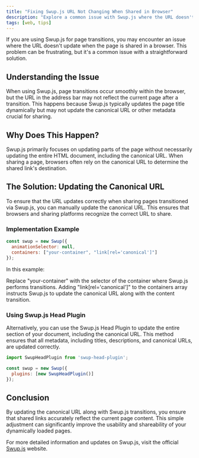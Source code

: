 ```yaml
---
title: "Fixing Swup.js URL Not Changing When Shared in Browser"
description: "Explore a common issue with Swup.js where the URL doesn't change when shared in a browser, and learn a simple way to fix it by updating canonical URLs."
tags: [web, tips]
---
```


If you are using Swup.js for page transitions, you may encounter an issue where the URL doesn't update when the page is shared in a browser. This problem can be frustrating, but it's a common issue with a straightforward solution.

## Understanding the Issue

When using Swup.js, page transitions occur smoothly within the browser, but the URL in the address bar may not reflect the current page after a transition. This happens because Swup.js typically updates the page title dynamically but may not update the canonical URL or other metadata crucial for sharing.

## Why Does This Happen?

Swup.js primarily focuses on updating parts of the page without necessarily updating the entire HTML document, including the canonical URL. When sharing a page, browsers often rely on the canonical URL to determine the shared link's destination.

## The Solution: Updating the Canonical URL

To ensure that the URL updates correctly when sharing pages transitioned via Swup.js, you can manually update the canonical URL. This ensures that browsers and sharing platforms recognize the correct URL to share.

### Implementation Example

```javascript
const swup = new Swup({
  animationSelector: null,
  containers: ["your-container", "link[rel='canonical']"]
});
```

In this example:

Replace "your-container" with the selector of the container where Swup.js performs transitions.
Adding "link[rel='canonical']" to the containers array instructs Swup.js to update the canonical URL along with the content transition.

### Using Swup.js Head Plugin
Alternatively, you can use the Swup.js Head Plugin to update the entire <head> section of your document, including the canonical URL. This method ensures that all metadata, including titles, descriptions, and canonical URLs, are updated correctly.

```javascript
import SwupHeadPlugin from 'swup-head-plugin';

const swup = new Swup({
  plugins: [new SwupHeadPlugin()]
});
```

## Conclusion

By updating the canonical URL along with Swup.js transitions, you ensure that shared links accurately reflect the current page content. This simple adjustment can significantly improve the usability and shareability of your dynamically loaded pages.

For more detailed information and updates on Swup.js, visit the official [Swup.js](https://swup.js.org/) website.
